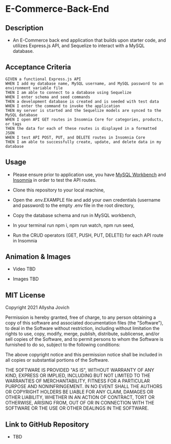 # E-Commerce-Back-End

## Description

* An E-Commerce back end application that builds upon starter code, and utilizes Express.js API, and Sequelize to interact with a MySQL database.


## Acceptance Criteria

```
GIVEN a functional Express.js API
WHEN I add my database name, MySQL username, and MySQL password to an environment variable file
THEN I am able to connect to a database using Sequelize
WHEN I enter schema and seed commands
THEN a development database is created and is seeded with test data
WHEN I enter the command to invoke the application
THEN my server is started and the Sequelize models are synced to the MySQL database
WHEN I open API GET routes in Insomnia Core for categories, products, or tags
THEN the data for each of these routes is displayed in a formatted JSON
WHEN I test API POST, PUT, and DELETE routes in Insomnia Core
THEN I am able to successfully create, update, and delete data in my database
```

## Usage

* Please ensure prior to application use, you have [MySQL Workbench](https://www.mysql.com/products/workbench/) and [Insomnia](https://insomnia.rest/) in order to test the API routes. 

* Clone this repository to your local machine, 

* Open the .env.EXAMPLE file and add your own credentials (username and password) to the empty .env file in the root directory,

* Copy the database schema and run in MySQL workbench,

* In your terminal run npm i, npm run watch, npm run seed,

* Run the CRUD operators (GET, PUSH, PUT, DELETE) for each API route in Insomnia


## Animation & Images

* Video TBD

* Images TBD


## MIT License

Copyright 2021 Allysha Jovich

Permission is hereby granted, free of charge, to any person obtaining a copy of this software and associated documentation files (the "Software"), to deal in the Software without restriction, including without limitation the rights to use, copy, modify, merge, publish, distribute, sublicense, and/or sell copies of the Software, and to permit persons to whom the Software is furnished to do so, subject to the following conditions:

The above copyright notice and this permission notice shall be included in all copies or substantial portions of the Software.

THE SOFTWARE IS PROVIDED "AS IS", WITHOUT WARRANTY OF ANY KIND, EXPRESS OR IMPLIED, INCLUDING BUT NOT LIMITED TO THE WARRANTIES OF MERCHANTABILITY, FITNESS FOR A PARTICULAR PURPOSE AND NONINFRINGEMENT. IN NO EVENT SHALL THE AUTHORS OR COPYRIGHT HOLDERS BE LIABLE FOR ANY CLAIM, DAMAGES OR OTHER LIABILITY, WHETHER IN AN ACTION OF CONTRACT, TORT OR OTHERWISE, ARISING FROM, OUT OF OR IN CONNECTION WITH THE SOFTWARE OR THE USE OR OTHER DEALINGS IN THE SOFTWARE.


## Link to GitHub Repository

* TBD